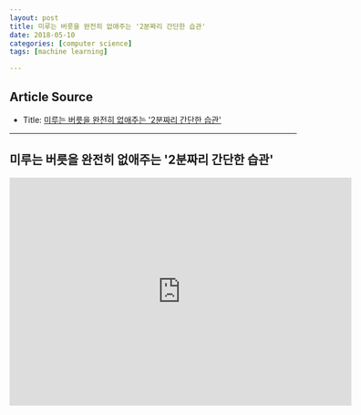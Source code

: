 ```yaml
---
layout: post
title: 미루는 버릇을 완전히 없애주는 '2분짜리 간단한 습관'
date: 2018-05-10
categories: [computer science]
tags: [machine learning]

---
```


## Article Source
* Title: [미루는 버릇을 완전히 없애주는 '2분짜리 간단한 습관'](https://www.youtube.com/watch?v=eI0fFk_BYR4)

---


## 미루는 버릇을 완전히 없애주는 '2분짜리 간단한 습관'

<iframe width="600" height="400" src="https://www.youtube.com/embed/eI0fFk_BYR4" frameborder="0" allow="autoplay; encrypted-media" allowfullscreen></iframe>
